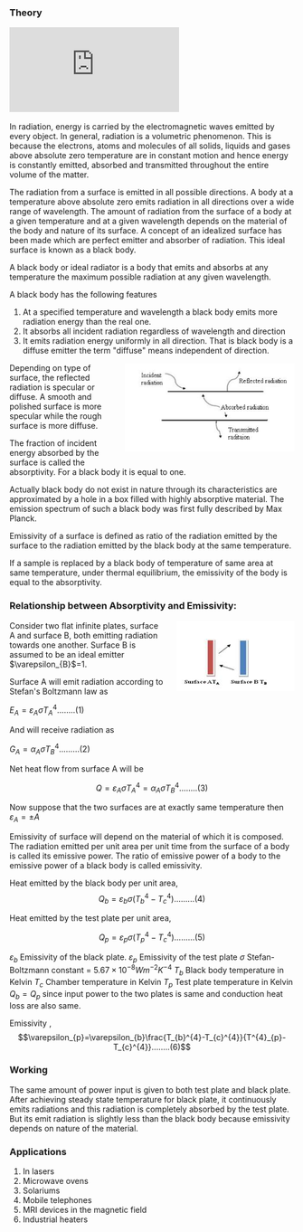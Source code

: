 ### Theory



<iframe src="https://www.youtube.com/embed/I_Ruof_H3wo" frameborder="0" allow="autoplay; encrypted-media" allowfullscreen></iframe><br>


In radiation, energy is carried by the electromagnetic waves emitted by every object. In general, radiation is a volumetric phenomenon. This is because the electrons, atoms and molecules of all solids, liquids and gases above absolute zero temperature are in constant motion and hence energy is constantly emitted, absorbed and transmitted throughout the entire volume of the matter.
 

The radiation from a surface is emitted in all possible directions. A body at a temperature above absolute zero emits radiation in all directions over a wide range of wavelength. The amount of radiation from the surface of a body at a given temperature and at a given wavelength depends on the material of the body and nature of its surface. A concept of an idealized surface has been made which are perfect emitter and absorber of radiation. This ideal surface is known as a black body.

A black body or ideal radiator is a body that emits and absorbs at any temperature the maximum possible radiation at any given wavelength.

A black body has the following features

1. At a specified temperature and wavelength a black body emits more radiation energy than the real one.
2. It absorbs all incident radiation regardless of wavelength and direction
3. It emits radiation energy uniformly in all direction. That is black body is a diffuse emitter the term "diffuse" means independent of direction.



<div style="float: right; margin-left: 20px;">
  <img src="./images/figure2.jpg" alt="Figure 1" style="max-width: 300px; height: auto;">
  <p style="text-align: center; font-size: smaller; font-style: italic;"></p>
</div>


Depending on type of surface, the reflected radiation is specular or diffuse. A smooth and polished surface is more specular while the rough surface is more diffuse.

The fraction of incident energy absorbed by the surface is called the absorptivity. For a black body it is equal to one.

Actually black body do not exist in nature through its characteristics are approximated by a hole in a box filled with highly absorptive material. The emission spectrum of such a black body was first fully described by Max Planck.

Emissivity of a surface is defined as ratio of the radiation emitted by the surface to the radiation emitted by the black body at the same temperature.

If a sample is replaced by a black body of temperature of same area at same temperature, under thermal equilibrium, the emissivity of the body is equal to the absorptivity.

### Relationship between Absorptivity and Emissivity:
<div style="float: right; margin-left: 20px;">
  <img src="./images/figure3.jpg" alt="Figure 1" style="max-width: 300px; height: auto;">
  <p style="text-align: center; font-size: smaller; font-style: italic;"></p>
</div>
Consider two flat infinite plates, surface A and surface B, both emitting radiation towards one another. Surface B is assumed to be an ideal emitter
$\varepsilon_{B}$=1.

Surface A will emit radiation according to Stefan's Boltzmann law as

$E_{A}=\varepsilon_{A}\sigma T_{A}^{4}........(1)$

And will receive radiation as 

$G_{A}=\alpha_{A}\sigma T_{B}^{4}.........(2)$

Net heat flow from surface A will be

$$Q=\varepsilon_{A}\sigma T_{A}^{4}=\alpha_{A}\sigma T_{B}^{4}........(3)$$


Now suppose that the two surfaces are at exactly same temperature then $\varepsilon_{A}=\pm A$

Emissivity of surface will depend on the material of which it is composed.
The radiation emitted per unit area per unit time from the surface of a body is called its emissive power. The ratio of emissive power of a body to the emissive power of a black body is called emissivity.

Heat emitted by the black body per unit area,
$$Q_{b}=\varepsilon_{b}\sigma(T_{b}^{4}-T_{c}^{4}).........(4)$$

Heat emitted by the test plate per unit area,

$$Q_{p}=\varepsilon_{p}\sigma(T_{p}^{4}-T_{c}^{4}).........(5)$$

$\varepsilon_{b}$ Emissivity of the black plate.
$\varepsilon_{p}$ Emissivity of the test plate
$\sigma$ Stefan-Boltzmann constant = $5.67 \times 10^{-8} Wm^{-2}K^{-4}$
$T_{b}$ Black body temperature in Kelvin
$T_{c}$ Chamber temperature in Kelvin
$T_{p}$ Test plate temperature in Kelvin
$Q_{b}=Q_{p}$ since input power to the two plates is same and conduction heat loss are also same.

Emissivity , 
$$\varepsilon_{p}=\varepsilon_{b}\frac{T_{b}^{4}-T_{c}^{4}}{T^{4}_{p}-T_{c}^{4}}........(6)$$

### Working
The same amount of power input is given to both test plate and black plate. After achieving steady state temperature for black plate, it continuously emits radiations and this radiation is completely absorbed by the test plate. But its emit radiation is slightly less than the black body because emissivity depends on nature of the material.

 

### Applications
1. In lasers
2. Microwave ovens
3. Solariums
4. Mobile telephones
5. MRI devices in the magnetic field
6. Industrial heaters


